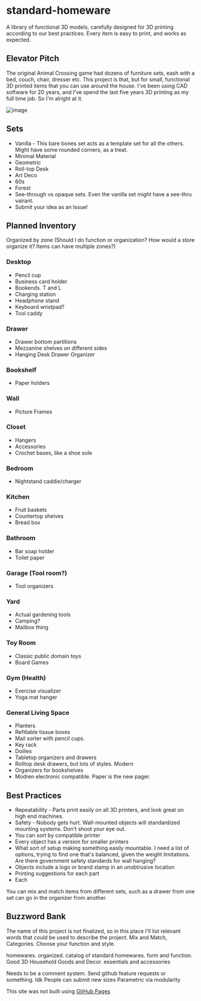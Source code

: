 # standard-homeware
A library of functional 3D models, carefully designed for 3D printing according to our best practices. Every item is easy to print, and works as expected.

## Elevator Pitch
The original Animal Crossing game had dozens of furniture sets, eash with a bed, couch, chair, dresser etc. This project is that, but for small, functional 3D printed items that you can use around the house. I've been using CAD software for 20 years, and I've spend the last five years 3D printing as my full time job. So I'm alright at it.

![image](https://github.com/nathangineer/standard-homeware/assets/26797863/1f46f934-0c8f-45b6-9945-6aa1b74b5051)

## Sets
- Vanilla - This bare bones set acts as a template set for all the others. Might have some rounded corners, as a treat.
- Minimal Material
- Geometric
- Roll-top Desk
- Art Deco
- 60s
- Forest
- See-through vs opaque sets. Even the vanilla set might have a see-thru vairant.
- Submit your idea as an Issue!

## Planned Inventory
Organized by zone (Should I do function or organization? How would a store organize it? Items can have multiple zones?)
### Desktop
- Pencil cup
- Business card holder
- Bookends. T and L
- Charging station
- Headphone stand
- Keyboard wristpad?
- Tool caddy
### Drawer
- Drawer bottom partitions
- Mezzanine shelves on different sides
- Hanging Desk Drawer Organizer
### Bookshelf
- Paper holders
### Wall
- Picture Frames
### Closet
- Hangers
- Accessories
- Crochet bases, like a shoe sole
### Bedroom
- Nightstand caddie/charger
### Kitchen
- Fruit baskets
- Countertop shelves
- Bread box
### Bathroom
- Bar soap holder
- Toilet paper
### Garage (Tool room?)
- Tool organizers
### Yard
- Actual gardening tools
- Camping?
- Mailbox thing
### Toy Room
- Classic public domain toys
- Board Games
### Gym (Health)
- Exercise visualizer
- Yoga mat hanger
### General Living Space
- Planters
- Refillable tissue boxes
- Mail sorter with pencil cups.
- Key rack
- Doilies
- Tabletop organizers and drawers
- Rolltop desk drawers, but lots of styles. Modern
- Organizers for bookshelves
- Modren electronic compatible. Paper is the new pager.

## Best Practices
- Repeatability - Parts print easily on all 3D printers, and look great on high end machines.
- Safety - Nobody gets hurt. Wall-mounted objects will standardized mounting systems. Don't shoot your eye out.
- You can sort by compatible printer
- Every object has a version for smaller printers
- What sort of setup making something easily mountable. I need a list of options, trying to find one that's balanced, given the weight limitations. Are there government safety standards for wall hanging?
- Objects include a logo or brand stamp in an unobtrusive location
- Printing suggestions for each part
- Each 

You can mix and match items from different sets, such as a drawer from one set can go in the organizer from another.

## Buzzword Bank
The name of this project is not finalized, so in this place I'll list relevant words that could be used to describe the project. Mix and Match, Categories. Choose your function and style. 

homewares. organized. catalog of standard homewares. form and function. Good 3D Household Goods and Decor. essentials and accessories

Needs to be a comment system. Send github feature requests or something. Idk
People can submit new sizes 
Parametric via modularity


This site was not built using [GitHub Pages](https://pages.github.com/)
